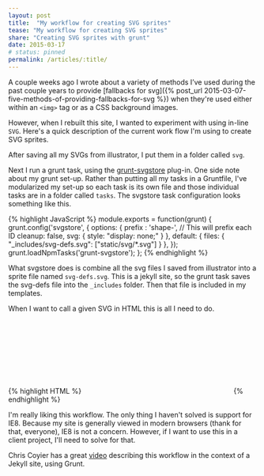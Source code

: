 ```yaml
---
layout: post
title:  "My workflow for creating SVG sprites"
tease: "My workflow for creating SVG sprites"
share: "Creating SVG sprites with grunt"
date: 2015-03-17
# status: pinned
permalink: /articles/:title/
---
```



A couple weeks ago I wrote about a variety of methods I’ve used during the past couple years to provide [fallbacks for svg]({% post_url 2015-03-07-five-methods-of-providing-fallbacks-for-svg %}) when they're used either within an `<img>` tag or as a CSS background images.

However, when I rebuilt this site, I wanted to experiment with using in-line `SVG`. Here's a quick description of the current work flow I'm using to create SVG sprites.

After saving all my SVGs from illustrator, I put them in a folder called `svg`.

Next I run a grunt task, using the [grunt-svgstore](https://github.com/FWeinb/grunt-svgstore) plug-in. One side note about my grunt set-up. Rather than putting all my tasks in a Gruntfile, I've modularized my set-up so each task is its own file and those individual tasks are in a folder called `tasks`. The svgstore task configuration looks something like this.

<div class="code-block" data-code="Javascript">
  {% highlight JavaScript %}
  module.exports = function(grunt) {
    grunt.config('svgstore', {
      options: {
        prefix : 'shape-', // This will prefix each ID
        cleanup: false,
        svg: {
          style: "display: none;"
        }
      },
      default: {
        files: {
          "_includes/svg-defs.svg": ["static/svg/*.svg"]
        }
      },
    });
    grunt.loadNpmTasks('grunt-svgstore');
  };
  {% endhighlight %}
</div>

What svgstore does is combine all the svg files I saved from illustrator into a sprite file named `svg-defs.svg`. This is a jekyll site, so the grunt task saves the svg-defs file into the `_includes` folder. Then that file is included in my templates.

When I want to call a given SVG in HTML this is all I need to do.

<div class="code-block" data-code="HTML">
{% highlight HTML %}
<svg class="footer-icon">
  <use xlink:href="#shape-icon_twitter" />
</svg>
{% endhighlight %}
</div>

I'm really liking this workflow. The only thing I haven't solved is support for IE8. Because my site is generally viewed in modern browsers (thank for that, everyone), IE8 is not a concern. However, if I want to use this in a client project, I'll need to solve for that.

Chris Coyier has a great [video](https://css-tricks.com/video-screencasts/screencast-134-tour-site-progress-built-jekyll-grunt-sass-svg-system/) describing this workflow in the context of a Jekyll site, using Grunt.
